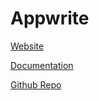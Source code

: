 # Appwrite

[Website](https://appwrite.io/)

[Documentation](https://appwrite.io/docs/advanced/self-hosting)

[Github Repo](https://github.com/appwrite/appwrite)